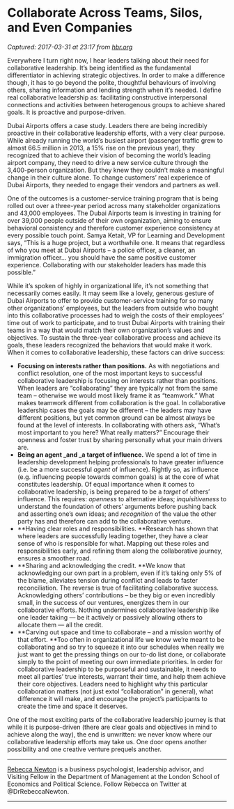 # Collaborate Across Teams, Silos, and Even Companies

_Captured: 2017-03-31 at 23:17 from [hbr.org](https://hbr.org/2014/07/collaborate-across-teams-silos-and-even-companies?utm_content=buffere1ce9&utm_medium=social&utm_source=twitter.com&utm_campaign=buffer)_

Everywhere I turn right now, I hear leaders talking about their need for collaborative leadership. It’s being identified as the fundamental differentiator in achieving strategic objectives. In order to make a difference though, it has to go beyond the polite, thoughtful behaviours of involving others, sharing information and lending strength when it’s needed. I define real collaborative leadership as: facilitating constructive interpersonal connections and activities between heterogenous groups to achieve shared goals. It is proactive and purpose-driven.

Dubai Airports offers a case study. Leaders there are being incredibly proactive in their collaborative leadership efforts, with a very clear purpose. While already running the world’s busiest airport (passenger traffic grew to almost 66.5 million in 2013, a 15% rise on the previous year), they recognized that to achieve their vision of becoming the world’s leading airport company, they need to drive a new service culture through the 3,400-person organization. But they knew they couldn’t make a meaningful change in their culture alone. To change customers’ real experience of Dubai Airports, they needed to engage their vendors and partners as well.

One of the outcomes is a customer-service training program that is being rolled out over a three-year period across many stakeholder organizations and 43,000 employees. The Dubai Airports team is investing in training for over 39,000 people outside of their own organization, aiming to ensure behavioral consistency and therefore customer experience consistency at every possible touch point. Samya Ketait, VP for Learning and Development says, “This is a huge project, but a worthwhile one. It means that regardless of who you meet at Dubai Airports – a police officer, a cleaner, an immigration officer… you should have the same positive customer experience. Collaborating with our stakeholder leaders has made this possible.”

While it’s spoken of highly in organizational life, it’s not something that necessarily comes easily. It may seem like a lovely, generous gesture of Dubai Airports to offer to provide customer-service training for so many other organizations’ employees, but the leaders from outside who bought into this collaborative processes had to weigh the costs of their employees’ time out of work to participate, and to trust Dubai Airports with training their teams in a way that would match their own organization’s values and objectives. To sustain the three-year collaborative process and achieve its goals, these leaders recognized the behaviors that would make it work. When it comes to collaborative leadership, these factors can drive success:

  * **Focusing on interests rather than positions.** As with negotiations and conflict resolution, one of the most important keys to successful collaborative leadership is focusing on interests rather than positions. When leaders are “collaborating” they are typically not from the same team – otherwise we would most likely frame it as “teamwork.” What makes teamwork different from collaboration is the goal. In collaborative leadership cases the goals may be different – the leaders may have different positions, but yet common ground can be almost always be found at the level of interests. In collaborating with others ask, “What’s most important to you here? What really matters?” Encourage their openness and foster trust by sharing personally what your main drivers are.
  * **Being an agent _and _a target of influence.** We spend a lot of time in leadership development helping professionals to have greater influence (i.e. be a more successful _agent_ of influence). Rightly so, as influence (e.g. influencing people towards common goals) is at the core of what constitutes leadership. Of equal importance when it comes to collaborative leadership, is being prepared to be a _target_ of others’ influence. This requires: _openness_ to alternative ideas; _inquisitiveness_ to understand the foundation of others’ arguments before pushing back and asserting one’s own ideas; and _recognition_ of the value the other party has and therefore can add to the collaborative venture.
  * **Having clear roles and responsibilities. **Research has shown that where leaders are successfully leading together, they have a clear sense of who is responsible for what. Mapping out these roles and responsibilities early, and refining them along the collaborative journey, ensures a smoother road.
  * **Sharing and acknowledging the credit. **We know that acknowledging our own part in a problem, even if it’s taking only 5% of the blame, alleviates tension during conflict and leads to faster reconciliation. The reverse is true of facilitating collaborative success. Acknowledging others’ contributions – be they big or even incredibly small, in the success of our ventures, energizes them in our collaborative efforts. Nothing undermines collaborative leadership like one leader taking — be it actively or passively allowing others to allocate them — all the credit.
  * **Carving out space and time to collaborate – and a mission worthy of that effort. **Too often in organizational life we know we’re meant to be collaborating and so try to squeeze it into our schedules when really we just want to get the pressing things on our to-do list done, or collaborate simply to the point of meeting our own immediate priorities. In order for collaborative leadership to be purposeful and sustainable, it needs to meet all parties’ true interests, warrant their time, and help them achieve their core objectives. Leaders need to highlight why this particular collaboration matters (not just extol “collaboration” in general), what difference it will make, and encourage the project’s participants to create the time and space it deserves.

One of the most exciting parts of the collaborative leadership journey is that while it is purpose-driven (there are clear goals and objectives in mind to achieve along the way), the end is unwritten: we never know where our collaborative leadership efforts may take us. One door opens another possibility and one creative venture prequels another.

* * *

[Rebecca Newton](/search?term=rebecca+newton) is a business psychologist, leadership advisor, and Visiting Fellow in the Department of Management at the London School of Economics and Political Science. Follow Rebecca on Twitter at @DrRebeccaNewton.

* * *
